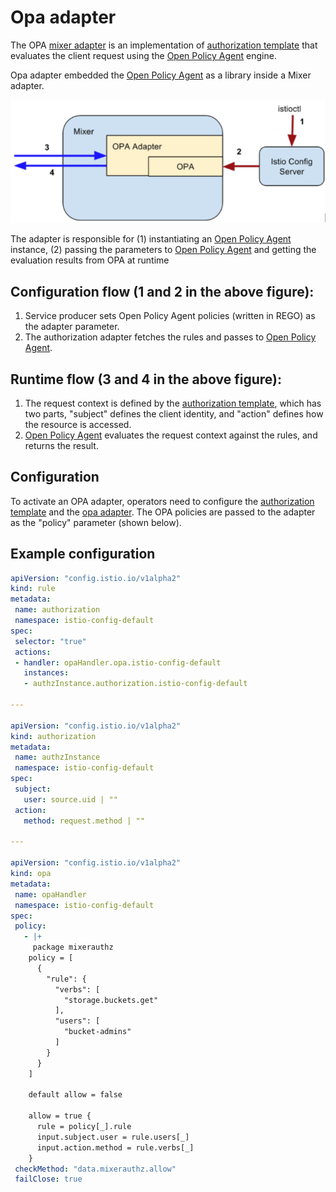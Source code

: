 # Opa adapter

The OPA [mixer adapter](https://istio.io/docs/concepts/policy-and-control/mixer.html#adapters) is an implementation of [authorization template](https://github.com/istio/istio/tree/master/mixer/template/authorization)
that evaluates the client request using the [Open Policy Agent](http://www.openpolicyagent.org/) engine.

Opa adapter embedded the [Open Policy Agent](http://www.openpolicyagent.org/) as a library inside a Mixer adapter.

![mixer adapter opa](mixer_adapter_opa.png?raw=true)

The adapter is responsible for (1) instantiating an [Open Policy Agent](http://www.openpolicyagent.org/) instance,
(2) passing the parameters to [Open Policy Agent](http://www.openpolicyagent.org/) and getting the evaluation results from OPA at runtime

## Configuration flow (1 and 2 in the above figure):

  1. Service producer sets Open Policy Agent policies (written in REGO) as the adapter parameter.
  1. The authorization adapter fetches the rules and passes to [Open Policy Agent](http://www.openpolicyagent.org/).

## Runtime flow (3 and 4 in the above figure):

  1. The request context is defined by the [authorization template](https://github.com/istio/istio/blob/master/mixer/template/authorization/template.proto), which has two parts, "subject" defines the client identity, and "action" defines how the resource is accessed.
  1. [Open Policy Agent](http://www.openpolicyagent.org/) evaluates the request context against the rules, and returns the result.

## Configuration

To activate an OPA adapter, operators need to configure the
[authorization template](https://github.com/istio/istio/blob/master/mixer/template/authorization/template.proto) and the
[opa adapter](https://github.com/istio/istio/blob/master/mixer/adapter/opa/config/config.proto).
The OPA policies are passed to the adapter as the "policy" parameter (shown below).

## Example configuration

```yaml
apiVersion: "config.istio.io/v1alpha2"
kind: rule
metadata:
 name: authorization
 namespace: istio-config-default
spec:
 selector: "true"
 actions:
 - handler: opaHandler.opa.istio-config-default
   instances:
   - authzInstance.authorization.istio-config-default

---

apiVersion: "config.istio.io/v1alpha2"
kind: authorization
metadata:
 name: authzInstance
 namespace: istio-config-default
spec:
 subject:
   user: source.uid | ""
 action:
   method: request.method | ""

---

apiVersion: "config.istio.io/v1alpha2"
kind: opa
metadata:
 name: opaHandler
 namespace: istio-config-default
spec:
 policy:
   - |+
     package mixerauthz
    policy = [
      {
        "rule": {
          "verbs": [
            "storage.buckets.get"
          ],
          "users": [
            "bucket-admins"
          ]
        }
      }
    ]

    default allow = false

    allow = true {
      rule = policy[_].rule
      input.subject.user = rule.users[_]
      input.action.method = rule.verbs[_]
    }
 checkMethod: "data.mixerauthz.allow"
 failClose: true
```
